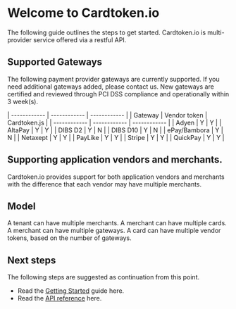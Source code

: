 # Welcome to Cardtoken.io
The following guide outlines the steps to get started. Cardtoken.io is multi-provider service offered via a restful API.

## Supported Gateways
The following payment provider gateways are currently supported. If you need additional gateways added, please contact us. New gateways are certified and reviewed through PCI DSS compliance and operationally within 3 week(s).

| ------------ | ------------ | ------------ |
| Gateway      | Vendor token | Cardtoken.js |
| ------------ | ------------ | ------------ |
| Adyen        | Y | Y |
| AltaPay      | Y | Y |
| DIBS D2      | Y | N |
| DIBS D10     | Y | N |
| ePay/Bambora | Y | N |
| Netaxept     | Y | Y |
| PayLike      | Y | Y |
| Stripe       | Y | Y |
| QuickPay     | Y | Y |

## Supporting application vendors and merchants.
Cardtoken.io provides support for both application vendors and merchants with the difference that each vendor may have multiple merchants.

## Model
A tenant can have multiple merchants. A merchant can have multiple cards. A merchant can have multiple gateways. A card can have multiple vendor tokens, based on the number of gateways.

## Next steps
The following steps are suggested as continuation from this point.
* Read the [Getting Started](docs/getting-started.md) guide here.
* Read the [API reference](api/) here.
